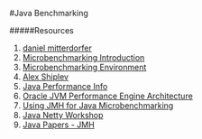 #Java Benchmarking

#####Resources
1. [daniel mitterdorfer](https://github.com/danielmitterdorfer)
2. [Microbenchmarking Introduction](http://daniel.mitterdorfer.name/articles/2014/jmh-microbenchmarking-intro/)
3. [Microbenchmarking Environment](http://daniel.mitterdorfer.name/articles/2014/microbenchmarking-environment/)
4. [Alex Shiplev](http://shipilev.net/)
5. [Java Performance Info](http://java-performance.info/jmh/)
6. [Oracle JVM Performance Engine Architecture](http://www.oracle.com/technetwork/java/whitepaper-135217.html)
7. [Using JMH for Java Microbenchmarking](http://nitschinger.at/Using-JMH-for-Java-Microbenchmarking/)
8. [Java Netty Workshop](https://github.com/daschl/netty-workshop)
9. [Java Papers - JMH](http://javapapers.com/java/java-micro-benchmark-with-jmh/)

